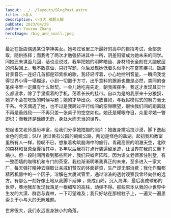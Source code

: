 ```yaml
---
layout: ../../layouts/BlogPost.astro
title: 小与大
description: 小与大 难题无解
pubDate: 2023/04/29
author: Youzuo Zhang
heroImage: /big_and_small.jpeg
---
```


最近在饭店偶遇某位学神美女。她考过省里三所最好的高中的自招考试，全部录取，随供拣择；而我考了两次才勉强挤进其中一所，阴差阳错成为她未来的同学。同她还未谋面几回，话也没说过，我早把她的明眸皓齿、身材颀长全刻在大脑皮层的沟裂回上。我不敢搭讪，只好写题，尔后发现她低着头似乎也在奋笔疾书。饭店背景音乐一连好几首都是邓紫棋的歌，我轻轻哼着，小心地控制音量。一瞬间我觉得世界小得一塌糊涂，小到一切置于方寸，出乎意料的邂逅也像是必然，类同的奋笔疾书里一定藏有什么默契。一会儿她吃完先走，朝我挥挥手。我这才发现其实什么都没拿，除了手里攥着的手机，荡着长长的挂带。自以为是的我原来十分狼狈，她才不会在吃饭的时候写题；她的才华出众、收放自如，与我假模假式的努力毫无干系。今天偶遇了她，也不过是我跨过平行线间的空隙瞭望，很快我们间的距离就不再是垂线段——不再只差一张桌子的空空如也。她还是耀眼夺目，众里寻她一瞥即识；而我还是碌碌无奇，身处大而无当的世界。

想起语文老师游历丰富，给我们分享她拍摄的照片：她置身撒哈拉沙漠，脚下逸起金色的荒烟；SUV 驶过黄石公园的蜿蜒公路，两边是怪色的盐湖。起初我和教室里所有人一样，惊叹不已，想象着构筑脑海中的旅行。青藏高原的明澈天空，北欧的森林和苔原全囊括其中，多年以后我将打点行装遍留足迹，让世界在我的丈量下缩小。但一段时间再看到那些照片，我们只嘘声阵阵，因为语文老师家住别墅，有一整面墙的咖啡机和专门的茶室。我也渐渐明晰我真正的未来，至多进入一家大厂，每天强打精神去赚取让亲戚们赞叹的体面薪资，生产却无暇消费；我化作魔都精密机器中的一个因子，溶解在大厦试管里，通过溶液的透射观察我曾经向往的远方。有那么一刻好像土地从我脚下延伸 ，耸成山岭，沉入海洋，最后裹成球形的世界，蓦地我却发现我落足一根细窄的高柱，动弹不得。那些原本从我的小世界中生发的大漠、群峦与森林，一下可望难及；我只好站在那根柱子上，一遍又一遍思索关于小与大的无解难题。

世界很大，我们永远置身狭小的角落。